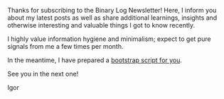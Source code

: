 Thanks for subscribing to the Binary Log Newsletter! Here, I inform you about my latest posts as well as share additional learnings, insights and otherwise interesting and valuable things I got to know recently.

I highly value information hygiene and minimalism; expect to get pure signals from me a few times per month.

In the meantime, I have prepared a [bootstrap script for you](https://binaryigor.com//bootstrap.html).

See you in the next one!

Igor